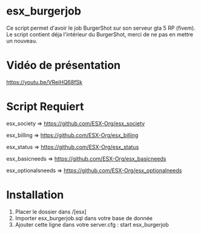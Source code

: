 # esx_burgerjob
Ce script permet d'avoir le job BurgerShot sur son serveur gta 5 RP (fivem).
Le script contient déja l'intérieur du BurgerShot, merci de ne pas en mettre un nouveau.

# Vidéo de présentation
https://youtu.be/VReiHQ68fSk

# Script Requiert
esx_society => https://github.com/ESX-Org/esx_society

esx_billing => https://github.com/ESX-Org/esx_billing

esx_status => https://github.com/ESX-Org/esx_status

esx_basicneeds => https://github.com/ESX-Org/esx_basicneeds

esx_optionalsneeds => https://github.com/ESX-Org/esx_optionalneeds

# Installation
1) Placer le dossier dans /[esx]
2) Importer esx_burgerjob.sql dans votre base de donnée
3) Ajouter cette ligne dans votre server.cfg : start esx_burgerjob


